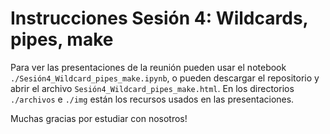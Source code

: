 # Instrucciones Sesión 4: Wildcards, pipes, make 

Para ver las presentaciones de la reunión pueden usar el notebook `./Sesión4_Wildcard_pipes_make.ipynb`, o pueden descargar el repositorio y abrir el archivo `Sesión4_Wildcard_pipes_make.html`. En los directorios `./archivos` e `./img` están los recursos usados en las presentaciones. 

Muchas gracias por estudiar con nosotros!
